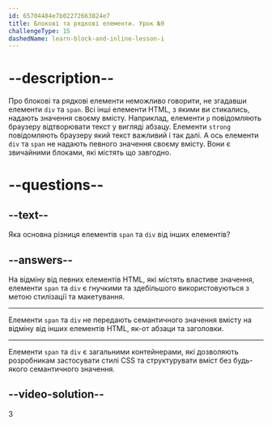 ```yaml
---
id: 65704484e7b02272663824e7
title: Блокові та рядкові елементи. Урок №9
challengeType: 15
dashedName: learn-block-and-inline-lesson-i
---
```


# --description--

Про блокові та рядкові елементи неможливо говорити, не згадавши елементи `div` та `span`. Всі інші елементи HTML, з якими ви стикались, надають значення своєму вмісту. Наприклад, елементи `p` повідомляють браузеру відтворювати текст у вигляді абзацу. Елементи `strong` повідомляють браузеру який текст важливий і так далі. А ось елементи `div` та `span` не надають певного значення своєму вмісту. Вони є звичайними блоками, які містять що завгодно.

# --questions--

## --text--

Яка основна різниця елементів `span` та `div` від інших елементів?

## --answers--

На відміну від певних елементів HTML, які містять властиве значення, елементи `span` та `div` є гнучкими та здебільшого використовуються з метою стилізації та макетування.

---

Елементи `span` та `div` не передають семантичного значення вмісту на відміну від інших елементів HTML, як-от абзаци та заголовки.

---

Елементи `span` та `div` є загальними контейнерами, які дозволяють розробникам застосувати стилі CSS та структурувати вміст без будь-якого семантичного значення.

## --video-solution--

3
